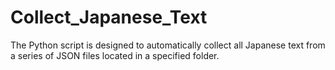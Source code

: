 # Collect_Japanese_Text
The Python script is designed to automatically collect all Japanese text from a series of JSON files located in a specified folder.
